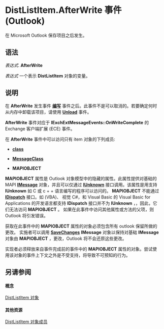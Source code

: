
# DistListItem.AfterWrite 事件 (Outlook)

在 Microsoft Outlook 保存项目之后发生。


## 语法

 _表达式_. **AfterWrite**

 _表达式_ 一个表示 **DistListItem** 对象的变量。


## 说明

在 **AfterWrite** 发生事件 **[编写](ca5cf81a-e535-440e-2aee-447aa2d66249.md)** 事件之后。此事件不是可以取消的。若要确定何时从内存中卸载该项目，请使用 **[Unload](252d79cf-7b24-2e84-e056-24a68e6ddef2.md)** 事件。

 **AfterWrite** 事件对应于 **IExchExtMessageEvents::OnWriteComplete** 的 Exchange 客户端扩展 (ECE) 事件。

在 **AfterWrite** 事件中可以访问只有 item 对象的下列成员:


-  **[class](f44d59bf-c25b-ebab-72a8-dd5c40c119b5.md)**
    
-  **[MessageClass](a719fb30-fee2-24c1-77aa-4650b90bf426.md)**
    
-  **MAPIOBJECT**
    
 **MAPIOBJECT** 属性是 Outlook 对象模型中的隐藏的属性。此属性提供对基础的 MAPI **[IMessage](http://msdn.microsoft.com/en-us/library/cc842097%28office.14%29.aspx)** 对象，并且可以仅通过 **[IUnknown](http://msdn.microsoft.com/en-us/library/ms680509%28VS.85%29.aspx)** 接口调用。该属性是用支持 **IUnknown** 如 C 或 c + + 语言编写的程序可以访问的。 **MAPIOBJECT** 不能通过 **[IDispatch](http://msdn.microsoft.com/en-us/library/ms221608.aspx)** 接口。如 (VBA)、 视觉 C#，和 Visual Basic 的 Visual Basic for Applications 的开发语言都支持 **IDispatch** 接口并不为 **IUnknown** ，，因此，它们无法访问 **MAPIOBJECT** 。 如果在此事件中访问其他属性或方法的父项，则 Outlook 将引发错误。

获取在此事件中的 **MAPIOBJECT** 属性的对象必须包含所有 outlook 保留所做的更改。 实施者可以调用 **[SaveChanges](http://msdn.microsoft.com/en-us/library/cc842181%28office.14%29.aspx)** **IMessage** 对象以保持对基础 **IMessage** 对象由 **MAPIOBJECT** ，更改，Outlook 将不会还原这些更改。

实现者必须释放来自事件完成前的事件中的 **MAPIOBJECT** 属性的对象。尝试使用该对象的事件上下文之外是不受支持，将导致不可预知的行为。


## 另请参阅


#### 概念


[DistListItem 对象](027c3986-abff-d9b1-ecc2-26d60805e952.md)
#### 其他资源


[DistListItem 对象成员](3ba4af84-ce84-61d9-1bc9-fab41bf6f125.md)